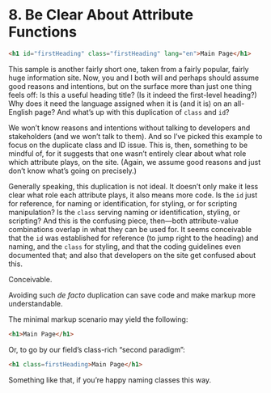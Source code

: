 # 8. Be Clear About Attribute Functions

```html
<h1 id="firstHeading" class="firstHeading" lang="en">Main Page</h1>
```

This sample is another fairly short one, taken from a fairly popular, fairly huge information site. Now, you and I both will and perhaps should assume good reasons and intentions, but on the surface more than just one thing feels off: Is this a useful heading title? (Is it indeed the first-level heading?) Why does it need the language assigned when it is (and it is) on an all-English page? And what’s up with this duplication of `class` and `id`?

We won’t know reasons and intentions without talking to developers and stakeholders (and we won’t talk to them). And so I’ve picked this example to focus on the duplicate class and ID issue. This is, then, something to be mindful of, for it suggests that one wasn’t entirely clear about what role which attribute plays, on the site. (Again, we assume good reasons and just don’t know what’s going on precisely.)

Generally speaking, this duplication is not ideal. It doesn’t only make it less clear what role each attribute plays, it also means more code. Is the `id` just for reference, for naming or identification, for styling, or for scripting manipulation? Is the `class` serving naming or identification, styling, or scripting? And this is the confusing piece, then—both attribute-value combinations overlap in what they can be used for. It seems conceivable that the `id` was established for reference (to jump right to the heading) and naming, and the `class` for styling, and that the coding guidelines even documented that; and also that developers on the site get confused about this.

Conceivable.

Avoiding such _de facto_ duplication can save code and make markup more understandable.

The minimal markup scenario may yield the following:

```html
<h1>Main Page</h1>
```

Or, to go by our field’s class-rich “second paradigm”:

```html
<h1 class=firstHeading>Main Page</h1>
```

Something like that, if you’re happy naming classes this way.